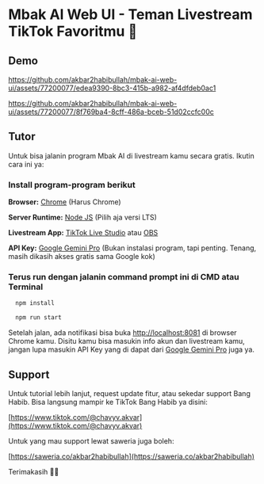 # Mbak AI Web UI - Teman Livestream TikTok Favoritmu 🤗

## Demo

https://github.com/akbar2habibullah/mbak-ai-web-ui/assets/77200077/edea9390-8bc3-415b-a982-af4dfdeb0ac1

https://github.com/akbar2habibullah/mbak-ai-web-ui/assets/77200077/8f769ba4-8cff-486a-bceb-51d02ccfc00c

## Tutor

Untuk bisa jalanin program Mbak AI di livestream kamu secara gratis. Ikutin cara ini ya:

### Install program-program berikut

**Browser:** [Chrome](https://www.google.com/chrome/) (Harus Chrome)

**Server Runtime:** [Node JS](https://nodejs.org/en) (Pilih aja versi LTS)

**Livestream App:** [TikTok Live Studio](https://www.tiktok.com/studio/download) atau [OBS](https://obsproject.com/)

**API Key:** [Google Gemini Pro](https://ai.google.dev/) (Bukan instalasi program, tapi penting. Tenang, masih dikasih akses gratis sama Google kok)

### Terus run dengan jalanin command prompt ini di CMD atau Terminal

```bash
  npm install
```
```bash
  npm run start
```

Setelah jalan, ada notifikasi bisa buka [http://localhost:8081](http://localhost:8081) di browser Chrome kamu. Disitu kamu bisa masukin info akun dan livestream kamu, jangan lupa masukin API Key yang di dapat dari [Google Gemini Pro](https://ai.google.dev/) juga ya.

## Support

Untuk tutorial lebih lanjut, request update fitur, atau sekedar support Bang Habib. Bisa langsung mampir ke TikTok Bang Habib ya disini:

[https://www.tiktok.com/@chavyv.akvar](https://www.tiktok.com/@chavyv.akvar)

Untuk yang mau support lewat saweria juga boleh:

[https://saweria.co/akbar2habibullah](https://saweria.co/akbar2habibullah)

Terimakasih 🙏😇
